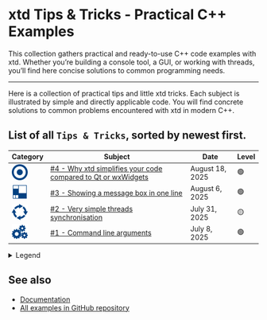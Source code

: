 # xtd Tips & Tricks - Practical C++ Examples

This collection gathers practical and ready-to-use C++ code examples with xtd.
Whether you’re building a console tool, a GUI, or working with threads, you’ll find here concise solutions to common programming needs.

---

Here is a collection of practical tips and little xtd tricks. 
Each subject is illustrated by simple and directly applicable code. 
You will find concrete solutions to common problems encountered with xtd in modern C++.

## List of all `Tips & Tricks`, sorted by newest first.

| Category                                                                                                                     | Subject                                                                                                | Date             | Level |
| ---------------------------------------------------------------------------------------------------------------------------- | ------------------------------------------------------------------------------------------------------ | ---------------- | ----- |
| [![xxtd](/pictures/xtd32.png)](https://gammasoft71.github.io/xtd/reference_guides)                                           | [#4 - Why xtd simplifies your code compared to Qt or wxWidgets](/docs/documentation/tips_and_tricks/4) | August 18, 2025  | 🟢    |
| [![forms](/pictures/xtd.forms.png)](https://gammasoft71.github.io/xtd/reference_guides/latest/group__xtd__forms.html)        | [#3 - Showing a message box in one line](/docs/documentation/tips_and_tricks/3)                        | August 6, 2025   | 🟢    |
| [![threading](/pictures/xtd.threading.png)](https://gammasoft71.github.io/xtd/reference_guides/latest/group__threading.html) | [#2 - Very simple threads synchronisation](/docs/documentation/tips_and_tricks/2)                      | July 31, 2025    | 🟡    |
| [![core](/pictures/xtd.core.png)](https://gammasoft71.github.io/xtd/reference_guides/latest/group__xtd__core.html)           | [#1 - Command line arguments](/docs/documentation/tips_and_tricks/1)                                   | July 8, 2025     | 🟢    |

<details>
  <summary>Legend</summary>
- [![xtd](/pictures/xtd32.png)](https://gammasoft71.github.io/xtd/reference_guides)
[cmake](https://gammasoft71.github.io/xtd/reference_guides/latest/_c_make_commands.html)
- [![cmake](/pictures/xtd.cmake.png)](https://gammasoft71.github.io/xtd/reference_guides/latest/_c_make_commands.html)
[cmake](https://gammasoft71.github.io/xtd/reference_guides/latest/_c_make_commands.html)
- [![core](/pictures/xtd.core.png)](https://gammasoft71.github.io/xtd/reference_guides/latest/group__xtd__core.html) 
[core](https://gammasoft71.github.io/xtd/reference_guides/latest/group__xtd__core.html)
- [![delegates](/pictures/xtd.delegates.png)](https://gammasoft71.github.io/xtd/reference_guides/latest/group__delegates.html) 
[delegates](https://gammasoft71.github.io/xtd/reference_guides/latest/group__delegates.html)
- [![diagnostics](/pictures/xtd.diagnostics.png)](https://gammasoft71.github.io/xtd/reference_guides/latest/group__diagnostics.html)
[diagnostics](https://gammasoft71.github.io/xtd/reference_guides/latest/group__diagnostics.html)
- [![drawing](/pictures/xtd.drawing.png)](https://gammasoft71.github.io/xtd/reference_guides/latest/group__drawing.html)
[drawing](https://gammasoft71.github.io/xtd/reference_guides/latest/group__drawing.html)
- [![forms](/pictures/xtd.forms.png)](https://gammasoft71.github.io/xtd/reference_guides/latest/group__xtd__forms.html) 
[forms](https://gammasoft71.github.io/xtd/reference_guides/latest/group__xtd__forms.html)
- [![io](/pictures/xtd.io.png)](https://gammasoft71.github.io/xtd/reference_guides/latest/group__io.html)
[io](https://gammasoft71.github.io/xtd/reference_guides/latest/group__io.html)
- [![media](/pictures/xtd.media.png)](https://gammasoft71.github.io/xtd/reference_guides/latest/group__media.html)
[media](https://gammasoft71.github.io/xtd/reference_guides/latest/group__media.html)
- [![network](/pictures/xtd.net.png)](https://gammasoft71.github.io/xtd/reference_guides/latest/group__net.html)
[network](https://gammasoft71.github.io/xtd/reference_guides/latest/group__net.html)
- [![threading](/pictures/xtd.threading.png)](https://gammasoft71.github.io/xtd/reference_guides/latest/group__threading.html)
[threading](https://gammasoft71.github.io/xtd/reference_guides/latest/group__threading.html)
- [![timers](/pictures/xtd.timers.png)](https://gammasoft71.github.io/xtd/reference_guides/latest/group__timers.html)
[timers](https://gammasoft71.github.io/xtd/reference_guides/latest/group__timers.html)
- [![tunit](/pictures/xtd.tunit.png)](https://gammasoft71.github.io/xtd/reference_guides/latest/group__xtd__tunit.html)
[test](https://gammasoft71.github.io/xtd/reference_guides/latest/group__xtd__tunit.html)

- 🟢 Beginner level
- 🟡 Intermediate level
- 🔴 Advanced level
</details>

## See also

* [Documentation](/docs/documentation)
* [All examples in GitHub repository](https://github.com/gammasoft71/xtd/blob/master/examples/README.md)
